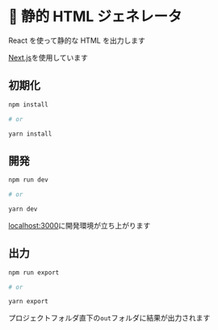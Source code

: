 # 🐘 静的 HTML ジェネレータ

React を使って静的な HTML を出力します

[Next.js](https://nextjs.org/)を使用しています

## 初期化

```bash
npm install

# or

yarn install
```

## 開発

```bash
npm run dev

# or

yarn dev
```

[localhost:3000](http://localhost:3000)に開発環境が立ち上がります

## 出力

```bash
npm run export

# or

yarn export
```

プロジェクトフォルダ直下の`out`フォルダに結果が出力されます
